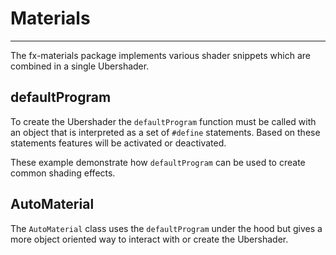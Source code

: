 # Materials

---

The fx-materials package implements various shader snippets which are combined in a single Ubershader.

## defaultProgram

To create the Ubershader the `defaultProgram` function must be called with an object
that is interpreted as a set of `#define` statements. Based on these statements features
will be activated or deactivated.

These example demonstrate how `defaultProgram` can be used to create common shading effects.

## AutoMaterial

The `AutoMaterial` class uses the `defaultProgram` under the hood but gives a
more object oriented way to interact with or create the Ubershader.
